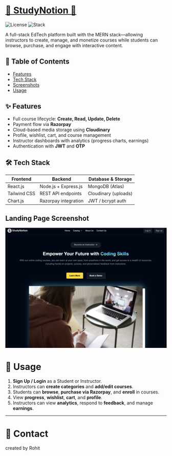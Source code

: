 # [📎 StudyNotion 🚀](#)

![License](https://img.shields.io/badge/License-MIT-green.svg)
![Stack](https://img.shields.io/badge/Stack-MERN-blue)


A full-stack EdTech platform built with the MERN stack—allowing instructors to create, manage, and monetize courses while students can browse, purchase, and engage with interactive content.

## 📑 Table of Contents

- [Features](#features)
- [Tech Stack](#tech-stack)
- [Screenshots](#screenshots)
- [Usage](#usage)


## ✨ Features

- Full course lifecycle: **Create, Read, Update, Delete**
- Payment flow via **Razorpay**
- Cloud-based media storage using **Cloudinary**
- Profile, wishlist, cart, and course management
- Instructor dashboards with analytics (progress charts, earnings)
- Authentication with **JWT** and **OTP**


## 🛠 Tech Stack

| Frontend       | Backend                 | Database & Storage       |
|----------------|--------------------------|---------------------------|
| React.js       | Node.js + Express.js     | MongoDB (Atlas)          |
| Tailwind CSS   | REST API endpoints       | Cloudinary (uploads)     |
| Chart.js       | Razorpay integration     | JWT / bcrypt auth        |


## Landing Page Screenshot

![Landing Page](image/readme/1750963919394.png)


# 🚀 Usage

1. **Sign Up / Login** as a Student or Instructor.
2. Instructors can **create categories** and **add/edit courses**.
3. Students can **browse**, **purchase via Razorpay**, and **enroll** in courses.
4. View **progress**, **wishlist**, **cart**, and **profile**.
5. Instructors can view **analytics**, respond to **feedback**, and manage **earnings**.

---

# 🚀 Contact
created by Rohit 